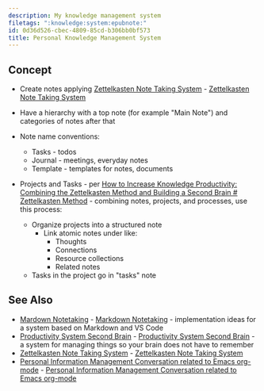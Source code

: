 ```yaml
---
description: My knowledge management system
filetags: ":knowledge:system:epubnote:"
id: 0d36d526-cbec-4809-85cd-b306bb0bf573
title: Personal Knowledge Management System
---
```


## Concept

- Create notes applying [Zettelkasten Note Taking
  System](../370-education-info-productivity-system-zettelkasten) -
  [Zettelkasten Note Taking
  System](id:87d0d6bc-4daa-424f-ba0b-5613c285e4a7)

- Have a hierarchy with a top note (for example "Main Note") and
  categories of notes after that

- Note name conventions:

  - Tasks - todos
  - Journal - meetings, everyday notes
  - Template - templates for notes, documents

- Projects and Tasks - per [How to Increase Knowledge Productivity:
  Combining the Zettelkasten Method and Building a Second Brain \#
  Zettelkasten
  Method](https://zettelkasten.de/posts/building-a-second-brain-and-zettelkasten/) -
  combining notes, projects, and processes, use this process:

  - Organize projects into a structured note
    - Link atomic notes under like:
      - Thoughts
      - Connections
      - Resource collections
      - Related notes
  - Tasks in the project go in "tasks" note

## See Also

- [Mardown Notetaking](../370-education-info-markdown-notetaking) -
  [Markdown Notetaking](id:92f9d2eb-ff99-46fb-911c-8d02af2179ad) -
  implementation ideas for a system based on Markdown and VS Code
- [Productivity System Second
  Brain](../370-education-info-productivity-system-second-brain) -
  [Productivity System Second
  Brain](id:81a88400-1933-47d3-92a4-7381508c342c) - a system for
  managing things so your brain does not have to remember
- [Zettelkasten Note Taking
  System](../370-education-info-productivity-system-zettelkasten) -
  [Zettelkasten Note Taking
  System](id:87d0d6bc-4daa-424f-ba0b-5613c285e4a7)
- [Personal Information Management Conversation related to Emacs
  org-mode](../370-education-info-personal-knowledge-management-system-conversation-emacs-mode) -
  [Personal Information Management Conversation related to Emacs
  org-mode](id:20a98beb-547b-4dd5-822b-97a1cd5952f9)
